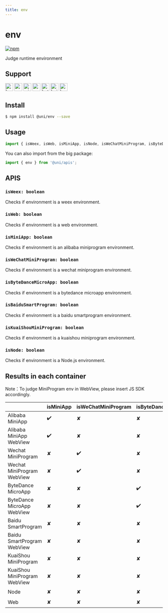 ```yaml
---
title: env
---
```


# env
[![npm](https://img.shields.io/npm/v/@uni/env.svg)](https://www.npmjs.com/package/@uni/env)

Judge runtime environment

## Support
<img alt="browser" src="https://gw.alicdn.com/tfs/TB1uYFobGSs3KVjSZPiXXcsiVXa-200-200.svg" width="25px" height="25px" title="h5" /> <img alt="weex" src="https://gw.alicdn.com/tfs/TB1jM0ebMaH3KVjSZFjXXcFWpXa-200-200.svg" width="25px" height="25px" /> <img alt="miniApp" src="https://gw.alicdn.com/tfs/TB1bBpmbRCw3KVjSZFuXXcAOpXa-200-200.svg" width="25px" height="25px" title="ali miniprogram" /> <img alt="wechatMiniprogram" src="https://img.alicdn.com/tfs/TB1slcYdxv1gK0jSZFFXXb0sXXa-200-200.svg" width="25px" height="25px" title="wechatMiniprogram"> <img alt="bytedanceMicroApp" src="https://gw.alicdn.com/tfs/TB1jFtVzO_1gK0jSZFqXXcpaXXa-200-200.svg" width="25px" height="25px" title="bytedanceMicroApp"> <img alt="baiduSmartProgram" src="https://img.alicdn.com/imgextra/i4/O1CN01jngdBb24yGv2Fu34G_!!6000000007459-2-tps-200-200.png" width="25px" height="25px" title="baiduSmartProgram"> <img alt="kuaiShouMiniProgram" src="https://gw.alicdn.com/imgextra/i4/O1CN01kzmJMM24jcFEzp5Wv_!!6000000007427-2-tps-200-200.png" width="25px" height="25px" title="KuaiShouMiniProgram">

## Install
```bash
$ npm install @uni/env --save
```

## Usage
```javascript
import { isWeex, isWeb, isMiniApp, isNode, isWeChatMiniProgram, isByteDanceMicroApp, isBaiduSmartProgram, isKuaiShouMiniProgram } from '@uni/env';

```
You can also import from the big package:

```js
import { env } from '@uni/apis';
```

## APIS
### `isWeex: boolean`
Checks if environment is a weex environment.

### `isWeb: boolean`
Checks if environment is a web environment.

### `isMiniApp: boolean`
Checks if environment is an alibaba miniprogram environment.

### `isWeChatMiniProgram: boolean`
Checks if environment is a wechat miniprogram environment.

### `isByteDanceMicroApp: boolean`
Checks if environment is a bytedance microapp environment.

### `isBaiduSmartProgram: boolean`
Checks if environment is a baidu smartprogram environment.

### `isKuaiShouMiniProgram: boolean`
Checks if environment is a kuaishou miniprogram environment.
### `isNode: boolean`
Checks if environment is a Node.js environment.

## Results in each container

Note：To judge MiniProgram env in WebView, please insert JS SDK accordingly.

|                              | isMiniApp | isWeChatMiniProgram | isByteDanceMicroApp | isBaiduSmartProgram | isKuaiShouMiniProgram | isWeb | isWeex | isNode |
| ---------------------------- | --------- | ------------------- | ------------------  | ------------------- | --------------------- | ------ | ----- | ------ |
| Alibaba MiniApp              | ✔️         | ✘                   | ✘                   | ✘                   | ✘                     | ✘      | ✘     | ✘    |
| Alibaba MiniApp WebView      | ✔️         | ✘                   | ✘                   | ✘                   | ✘                     | ✔️      | ✘     | ✘   |
| Wechat MiniProgram           | ✘         | ✔️                   | ✘                   | ✘                   | ✘                     | ✘      | ✘     | ✘   |
| Wechat MiniProgram WebView   | ✘         | ✔️                   | ✘                   | ✘                   | ✘                     | ✔️      | ✘     | ✘   |
| ByteDance MicroApp           | ✘         | ✘                   | ✔️                   | ✘                   | ✘                     | ✘      | ✘     | ✘   |
| ByteDance MicroApp WebView   | ✘         | ✘                   | ✔️                   | ✘                   | ✘                     | ✔️      | ✘     | ✘   |
| Baidu SmartProgram           | ✘         | ✘                    | ✘                   | ✔️                  | ✘                     | ✘      | ✘     | ✘   |
| Baidu SmartProgram WebView   | ✘         | ✘                   | ✘                   | ✔️                   | ✘                     | ✔️      | ✘     | ✘   |
| KuaiShou MiniProgram         | ✘         | ✘                    | ✘                   | ✘                  | ✔️                     | ✘      | ✘     | ✘   |
| KuaiShou MiniProgram WebView | ✘         | ✘                   | ✘                   | ✘                   | ✔️                     | ✔️      | ✘     | ✘   |
| Node                         | ✘         | ✘                   | ✘                   | ✘                  | ✘                      | ✘      | ✘     | ✔️   |
| Web                          | ✘         | ✘                   | ✘                   | ✘                  | ✘                      | ✔️      | ✘     | ✘   |